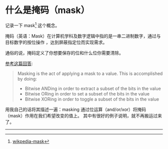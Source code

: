 # 什么是掩码（mask）

记录一下 mask[^1] 这个概念。

掩码（英语：Mask）在计算机学科及数字逻辑中指的是一串二进制数字，通过与目标数字的按位操作
，达到屏蔽指定位而实现需求。

通俗的说，掩码定义了你想要保存的位和什么位你需要清除。

[参考这篇回答](https://stackoverflow.com/questions/10493411/what-is-bit-masking):

> Masking is the act of applying a mask to a value. This is accomplished by doing:
>
> - Bitwise ANDing in order to extract a subset of the bits in the value
> - Bitwise ORing in order to set a subset of the bits in the value
> - Bitwise XORing in order to toggle a subset of the bits in the value

用我自己的话将其描述一遍：masking 通过位运算（and/or/xor）将掩码（mask）作用在我们希望改变的值上。
其中有很好的例子说明，就不再搬运过来了。

---

[^1]: [wikpedia-mask](https://zh.wikipedia.org/zh-cn/掩码)
